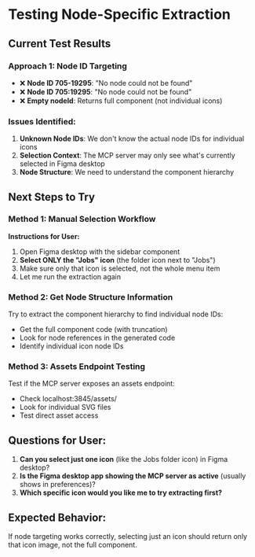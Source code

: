 # Testing Node-Specific Extraction

## Current Test Results

### Approach 1: Node ID Targeting
- ❌ **Node ID 705-19295**: "No node could not be found"
- ❌ **Node ID 705:19295**: "No node could not be found"
- ❌ **Empty nodeId**: Returns full component (not individual icons)

### Issues Identified:
1. **Unknown Node IDs**: We don't know the actual node IDs for individual icons
2. **Selection Context**: The MCP server may only see what's currently selected in Figma desktop
3. **Node Structure**: We need to understand the component hierarchy

## Next Steps to Try

### Method 1: Manual Selection Workflow
**Instructions for User:**
1. Open Figma desktop with the sidebar component
2. **Select ONLY the "Jobs" icon** (the folder icon next to "Jobs")
3. Make sure only that icon is selected, not the whole menu item
4. Let me run the extraction again

### Method 2: Get Node Structure Information
Try to extract the component hierarchy to find individual node IDs:
- Get the full component code (with truncation)
- Look for node references in the generated code
- Identify individual icon node IDs

### Method 3: Assets Endpoint Testing
Test if the MCP server exposes an assets endpoint:
- Check localhost:3845/assets/ 
- Look for individual SVG files
- Test direct asset access

## Questions for User:

1. **Can you select just one icon** (like the Jobs folder icon) in Figma desktop?
2. **Is the Figma desktop app showing the MCP server as active** (usually shows in preferences)?
3. **Which specific icon would you like me to try extracting first?**

## Expected Behavior:
If node targeting works correctly, selecting just an icon should return only that icon image, not the full component.